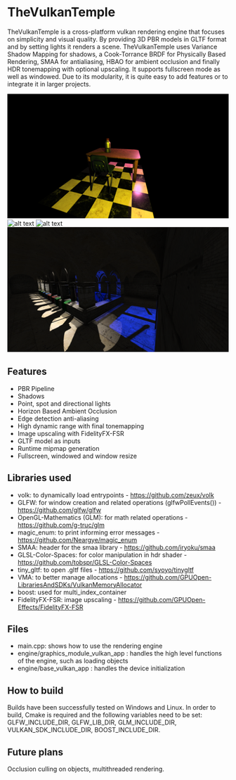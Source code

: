 # TheVulkanTemple
TheVulkanTemple is a cross-platform vulkan rendering engine that focuses on simplicity and visual quality. By providing 3D PBR models in GLTF format and by setting lights it renders a scene.
TheVulkanTemple uses Variance Shadow Mapping for shadows, a Cook-Torrance BRDF for Physically Based Rendering, SMAA for antialiasing, HBAO for ambient occlusion and finally HDR tonemapping with optional upscaling. 
It supports fullscreen mode as well as windowed. Due to its modularity, it is quite easy to add features or to integrate it in larger projects.

![alt text](https://github.com/EdoardoLuciani/TheVulkanTemple/blob/master/docs/Screenshot_1.png)
![alt text](https://github.com/EdoardoLuciani/TheVulkanTemple/blob/master/docs/Screenshot_2.png)
![alt text](https://github.com/EdoardoLuciani/TheVulkanTemple/blob/master/docs/Screenshot_3.png)
![alt text](https://github.com/EdoardoLuciani/TheVulkanTemple/blob/master/docs/Screenshot_4.png)

## Features
- PBR Pipeline
- Shadows
- Point, spot and directional lights
- Horizon Based Ambient Occlusion
- Edge detection anti-aliasing
- High dynamic range with final tonemapping
- Image upscaling with FidelityFX-FSR  
- GLTF model as inputs
- Runtime mipmap generation
- Fullscreen, windowed and window resize

## Libraries used
- volk: to dynamically load entrypoints - https://github.com/zeux/volk
- GLFW: for window creation and related operations (glfwPollEvents()) - https://github.com/glfw/glfw
- OpenGL-Mathematics (GLM): for math related operations - https://github.com/g-truc/glm
- magic_enum: to print informing error messages - https://github.com/Neargye/magic_enum
- SMAA: header for the smaa library - https://github.com/iryoku/smaa
- GLSL-Color-Spaces: for color manipulation in hdr shader - https://github.com/tobspr/GLSL-Color-Spaces
- tiny_gltf: to open .gltf files - https://github.com/syoyo/tinygltf
- VMA: to better manage allocations - https://github.com/GPUOpen-LibrariesAndSDKs/VulkanMemoryAllocator
- boost: used for multi_index_container
- FidelityFX-FSR: image upscaling - https://github.com/GPUOpen-Effects/FidelityFX-FSR

## Files
- main.cpp: shows how to use the rendering engine
- engine/graphics_module_vulkan_app : handles the high level functions of the engine, such as loading objects
- engine/base_vulkan_app : handles the device initialization

## How to build
Builds have been successfully tested on Windows and Linux. In order to build, Cmake is required and the following variables need to be set:
GLFW_INCLUDE_DIR,
GLFW_LIB_DIR,
GLM_INCLUDE_DIR,
VULKAN_SDK_INCLUDE_DIR,
BOOST_INCLUDE_DIR.

## Future plans
Occlusion culling on objects, multithreaded rendering.
